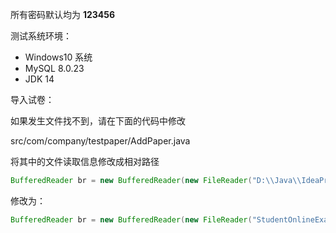 所有密码默认均为 **123456**

测试系统环境：

- Windows10 系统
- MySQL 8.0.23
- JDK 14

导入试卷：

如果发生文件找不到，请在下面的代码中修改

src/com/company/testpaper/AddPaper.java

将其中的文件读取信息修改成相对路径

```java
BufferedReader br = new BufferedReader(new FileReader("D:\\Java\\IdeaProjects\\StudentOnlineExaminationSystem\\Test.txt"));
```

修改为：

```java
BufferedReader br = new BufferedReader(new FileReader("StudentOnlineExaminationSystem\\Test.txt"));
```

